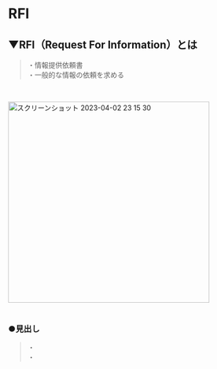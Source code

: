 # RFI

## ▼RFI（Request For Information）とは
>・情報提供依頼書<br>
>・一般的な情報の依頼を求める<br>
<br>

<img width="409" alt="スクリーンショット 2023-04-02 23 15 30" src="https://user-images.githubusercontent.com/81621944/229358518-f8b1bae8-bea0-437a-8843-351121dc7895.png"><br>
<br>

### ●見出し
>・<br>
>・<br>
<br>
